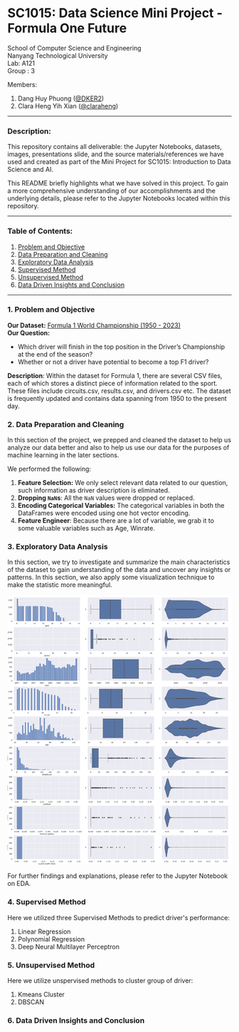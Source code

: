 # SC1015: Data Science Mini Project - Formula One Future 

School of Computer Science and Engineering \
Nanyang Technological University \
Lab: A121 \
Group : 3 

Members: 
1. Dang Huy Phuong ([@DKER2](https://github.com/DKER2))
2. Clara Heng Yih Xian ([@claraheng](https://github.com/claraheng))

---
### Description:
This repository contains all deliverable: the Jupyter Notebooks, datasets, images, presentations slide, and the source materials/references we have used and created as part of the Mini Project for SC1015: Introduction to Data Science and AI. 

This README briefly highlights what we have solved in this project. To gain a more comprehensive understanding of our accomplishments and the underlying details, please refer to the Jupyter Notebooks located within this repository.

---
### Table of Contents:
1. [Problem and Objective](#1-Problem-and-Objective)
2. [Data Preparation and Cleaning](#2-Data-Preparation-and-Cleaning)
3. [Exploratory Data Analysis](#3-Exploratory-Data-Analysis)
4. [Supervised Method](#4-Supervise-Method)
5. [Unsupervised Method](#5-Unsupervised-Method)
6. [Data Driven Insights and Conclusion](#6-Data-Driven-Insights-and-Conclusion)
---
### 1. Problem and Objective

**Our Dataset:** [Formula 1 World Championship (1950 - 2023)](https://www.kaggle.com/datasets/rohanrao/formula-1-world-championship-1950-2020) \
**Our Question:** 
- Which driver will finish in the top position in the Driver’s Championship at the end of the season?
- Whether or not a driver have potential to become a top F1 driver?

**Description**: Within the dataset for Formula 1, there are several CSV files, each of which stores a distinct piece of information related to the sport. These files include circuits.csv, results.csv, and drivers.csv etc. The dataset is frequently updated and contains data spanning from 1950 to the present day. 

### 2. Data Preparation and Cleaning
In this section of the project, we prepped and cleaned the dataset to help us analyze our data better and also to help us use our data for the purposes of machine learning in the later sections. 

We performed the following:
1. **Feature Selection:** We only select relevant data related to our question, such information as driver description is eliminated. 
2. **Dropping `NaN`s**: All the `NaN` values were dropped or replaced. 
3. **Encoding Categorical Variables:** The categorical variables in both the DataFrames were encoded using one hot vector encoding.
4. **Feature Engineer**: Because there are a lot of variable, we grab it to some valuable variables such as Age, Winrate. 

### 3. Exploratory Data Analysis
In this section, we try to investigate and summarize the main characteristics of the dataset to gain understanding of the data and uncover any insights or patterns. In this section, we also apply some visualization technique to make the statistic more meaningful.

<p align="center">
<img width="905" alt="Box plot" src="images/BoxPlot.png">
</p>

For further findings and explanations, please refer to the Jupyter Notebook on EDA.

### 4. Supervised Method
Here we utilized three Supervised Methods to predict driver's performance:
1. Linear Regression
2. Polynomial Regression
3. Deep Neural Multilayer Perceptron


### 5. Unsupervised Method
Here we utilize unspervised methods to cluster group of driver:
1. Kmeans Cluster
2. DBSCAN 

### 6. Data Driven Insights and Conclusion

